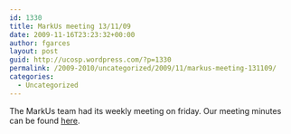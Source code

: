 ```yaml
---
id: 1330
title: MarkUs meeting 13/11/09
date: 2009-11-16T23:23:32+00:00
author: fgarces
layout: post
guid: http://ucosp.wordpress.com/?p=1330
permalink: /2009-2010/uncategorized/2009/11/markus-meeting-131109/
categories:
  - Uncategorized
---
```

The MarkUs team had its weekly meeting on friday. Our meeting minutes can be found [here](http://blog.markusproject.org/?p=844).